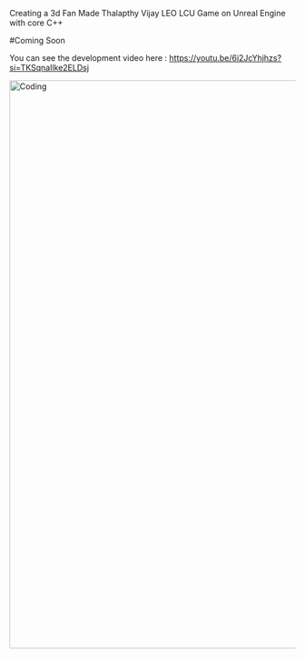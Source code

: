 Creating a 3d Fan Made Thalapthy Vijay LEO LCU Game on Unreal Engine with core C++

#Coming Soon

You can see the development video here : https://youtu.be/6i2JcYhjhzs?si=TKSqnaIlke2ELDsj

<img align="left" alt="Coding" width="1000" src="https://github.com/prathakpr/Leo_LCU_Game/blob/master/Screenshot%20(69).png">
